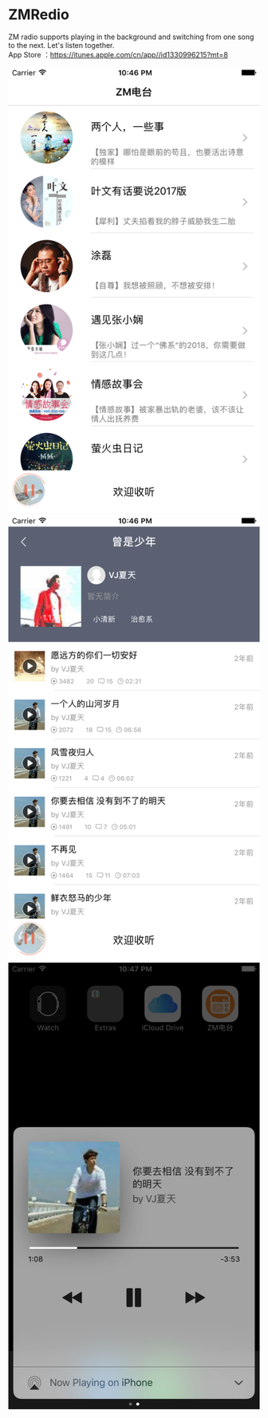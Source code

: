 # ZMRedio
ZM radio supports playing in the background and switching from one song to the next. Let's listen together.                  
App Store ：https://itunes.apple.com/cn/app//id1330996215?mt=8

![ZMReido one](https://github.com/hexuren/ZMRedio/blob/master/ReadmeImage/Simulator%20Screen%20Shot%202018%E5%B9%B41%E6%9C%883%E6%97%A5%20%E4%B8%8B%E5%8D%8810.46.14.png)
![ZMReido two](https://github.com/hexuren/ZMRedio/blob/master/ReadmeImage/Simulator%20Screen%20Shot%202018%E5%B9%B41%E6%9C%883%E6%97%A5%20%E4%B8%8B%E5%8D%8810.46.57.png)
![ZMReido three](https://github.com/hexuren/ZMRedio/blob/master/ReadmeImage/Simulator%20Screen%20Shot%202018%E5%B9%B41%E6%9C%883%E6%97%A5%20%E4%B8%8B%E5%8D%8810.47.07.png)
